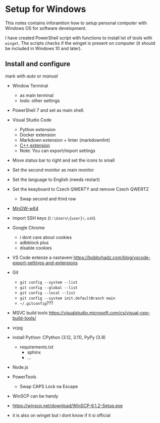 # Setup for Windows

This notes contains inforamtion how to setup personal computer with Windows OS for software development.

I have created PowerShell script with functions to install lot of tools with `winget`.
The scripts checks if the winget is present on computer (it should be included in Windows 10 and later).

## Install and configure

mark with *auto* or *manual*

- Window Terminal
  - as main terminal
  - todo: other settings
- PowerShell 7 and set as main shell.
- Visual Studio Code
  - Python extension
  - Docker extension
  - Markdown extension + linter (markdownlint)
  - [C++ extension](https://visualstudio.microsoft.com/cs/visual-cpp-build-tools/)
  - Note: You can export/import settings
- Move status bar to right and set the icons to small
- Set the second monitor as main monitor
- Set the language to English (needs restart)
- Set the keayboard to Czech QWERTY and remove Czech QWERTZ
  - Swap second and third row
- [MinGW-w64](https://www.mingw-w64.org/)
- import SSH keys (`C:\Users\{user}\.ssh`).
- Google Chrome
  - i dont care about cookies
  - adbblock plus
  - disable cookies
- VS Code extenze a nastavení <https://bobbyhadz.com/blog/vscode-export-settings-and-extensions>
- Git
  - `git config --system --list`
  - `git config --global --list`
  - `git config --local --list`
  - `git config --system init.defaultBranch main`
  - `~/.gitconfig`???
- MSVC build tools <https://visualstudio.microsoft.com/cs/visual-cpp-build-tools/>
- vcpg
- install Python: CPython (3.12, 3.11), PyPy (3.9)
  - requirements.txt
    - sphinx
    - ...
- Node.js
- PowerTools
  - Swap CAPS Lock na Escape

- WinSCP can be handy
- <https://winscp.net/download/WinSCP-6.1.2-Setup.exe>
- it is also on winget but i dont know if it si official
